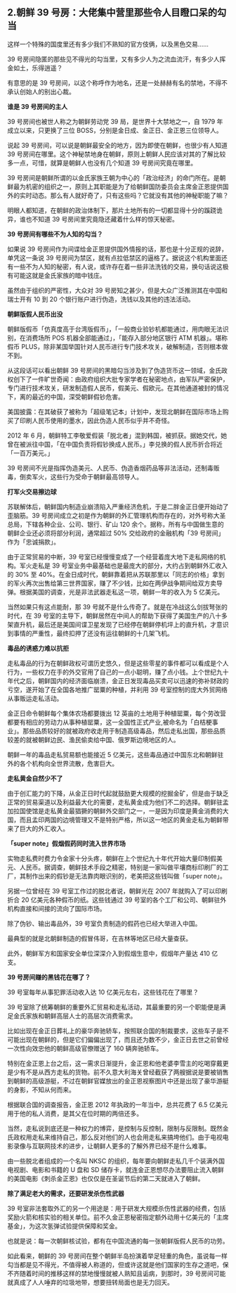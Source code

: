 ## 2.朝鲜 39 号房：大佬集中营里那些令人目瞪口呆的勾当
这样一个特殊的国度里还有多少我们不熟知的官方伎俩，以及黑色交易……


39 号房间隐匿的那些见不得光的勾当里，又有多少人为之流血流汗，有多少人挥金如土，乐得逍遥？


有意思的是 39 号房间，以这个称呼作为地名，还是一处赫赫有名的禁地，不得不承认创始人的别出心裁。


**谁是 39 号房间的主人**


39 号房间也被世人称之为朝鲜劳动党 39 局，是世界十大禁地之一，自 1979 年成立以来，只更换了三位 BOSS，分别是金日成、金正日、金正恩三位领导人。


说起 39 号房间，可以说是朝鲜最安全的地方，因为即使在朝鲜，也很少有人知道 39 号房间在哪里。这个神秘禁地身在朝鲜，原则上朝鲜人民应该对其的了解比较多一点，可惜，就算是朝鲜人也没有几个知道 39 号房间究竟在哪里。


39 号房间是朝鲜所谓的以金氏家族王朝为中心的「政治经济」的命门所在。是朝鲜最为机密的组织之一，原则上其职能是为了给朝鲜国防委员会主席金正恩提供国外的实时动态。那么有人就好奇了，只有这些吗？它就没有其他的神秘职能了嘛？


明眼人都知道，在朝鲜的政治体制下，那片土地所有的一切都显得十分的蹊跷诡异，谁也不知道 39 号房间里究竟隐还藏着什么样的惊天秘密。


**39 号房间有哪些不为人知的勾当？**


如果说 39 号房间作为间谍给金正恩提供国外情报的话，那也是十分正规的说辞，单凭这一条说 39 号房间为禁区，就有点拉低禁区的逼格了。据说这个机构里面还有一些不为人知的秘密，有人说，或许存在着一些非法洗钱的交易，换句话说这极有可能这就是金氏家族的暗中钱庄。


虽然由于组织的严密性，大众对 39 号房知之甚少，但是大众广泛推测其在中国和瑞士开有 10 到 20 个银行账户进行伪造，洗钱以及其他的违法活动。


**朝鲜版假人民币出没**


朝鲜版假币「仿真度高于台湾版假币」，「一般商业验钞机都能通过，用肉眼无法识别，在消费场所 POS 机器全部能通过」，「能存入部分地区银行 ATM 机器」。堪称假币 PLUS，除非某国举国针对人民币进行专门技术攻关，破解制造，否则根本做不到。


从这段话可以看出朝鲜 39 号房间的黑暗勾当涉及到了伪造货币这一领域，金氏政权创下了一件旷世奇闻：由政府组织大批专家学者在秘密地点，由军队严密保护，专门进行技术攻关，研发制造假人民币，假美元、假欧元。在其他通道被封的情况下，离的最近的中国，深受朝鲜假钞危害。


美国披露：在其破获了被称为「超级笔记本」计划中，发现北朝鲜在国际市场上购买了印刷人民币使用的墨水，因此伪造人民币似乎并不奇怪。


2012 年 6 月，朝鲜特工李敬爱假装「脱北者」混到韩国，被抓获。据她交代，她曾在被派往中国，「在中国负责将假钞换成人民币。」李兑换的假人民币折合将近「一百万美元。」


39 号房间不光是指挥伪造美元、人民币、伪造香烟药品等非法活动，还制毒贩毒，倒卖军火，这些行为受命于朝鲜最高领导人。


**打军火交易擦边球**


苏联解体后，朝鲜国内制造业崩溃陷入严重经济危机，于是二胖金正日便开始动了歪脑筋。39 号房间成立之初是作为朝鲜的外汇管理机构而存在的，对外号称大圣总局，下辖各种企业、公司、银行、矿山 120 余个。据称，所有与中国做生意的朝鲜企业还必须将部分利润，通常超过 50% 交给政府的金融机构「39 号房间」作为「忠诚捐款」。


由于正常贸易的中断，39 号室已经慢慢变成了一个经营着庞大地下走私网络的机构。军火走私是 39 号室业务中最基础也是最庞大的部分，大约占到朝鲜外汇收入的 30% 至 40%。在金日成时代，朝鲜靠着把从苏联那里以「同志的价格」拿到的军火再次出售给第三世界国家，赚了不少钱，比如在两伊战争期间给双方卖导弹。根据美国的调查，光是非法武器走私这一项，朝鲜一年的收入为 5 亿美元。


当然如果只有这点能耐，那 39 号就不是什么传奇了。就是在冷战这么剑拔弩张的时代，在 39 号室的主导下，朝鲜居然在中间人的帮助下获得了美国生产的八十多架直升机，最后还是美国间谍卫星发现了已经停在朝鲜停机坪上的直升机，才意识到事情的严重性，最终扣押了还没有运往朝鲜的十几架飞机。


**毒品的诱惑力难以抗拒**


走私毒品的行为在朝鲜政权可谓历史悠久，但是这些零星的事件都可以看成是个人行为，一些权力在手的外交官用了自己的一点小聪明，赚了点小钱。上个世纪九十年代之后，朝鲜国内的经济面临崩溃，金正日发现毒品买卖可以迅速的弥补财政的亏空，遂开始了在全国各地推广罂粟的种植，并利用 39 号室控制的庞大外贸网络从事贩运走私活动。


金正日命令朝鲜每个集体农场都要拨出 12 英亩的土地用于种植罂粟，每个劳改营都要有相应的劳动力从事种植罂粟，这一全国性正式产业,被命名为「白桔梗事业」。那些品质较好的就被政府收走用于制造高级毒品，然后走私出国，那些品质较差的就被朝鲜边民、渔民偷卖给中国、俄罗斯边境地区的人。


朝鲜一年的毒品走私贸易额也能接近 5 亿美元，这些毒品通过中国东北和朝鲜驻外的各个机构向全世界流散，危害巨大。


**走私黄金自然少不了**


由于创汇能力的下降，从金正日时代起就鼓励更大规模的挖掘金矿，但是由于缺乏正常的贸易渠道以及利益最大化的需要，走私黄金成为他们不二的选择。朝鲜驻孟加拉国使馆是走私黄金最猖獗的朝鲜外交部门之一，一是因为印度是黄金消费的大国，而且孟印两国的边境管理又不是特别严格，所以这一地区的黄金走私为朝鲜带来了巨大的外汇收入。


**「super note」假烟假药同时流入世界市场**


实物走私费时费力令金家十分头疼，朝鲜在上个世纪九十年代开始大量印制假美元、人民币。据调查，朝鲜技术手段之精密，特别是一家叫做平壤商标印刷厂的工厂，其制作出来的假钞是无法靠肉眼识别的，老美把这些钱叫做「super note」。


另据一位曾经在 39 号室工作过的脱北者说，朝鲜光在 2007 年就购入了可以印刷折合 20 亿美元各种假币的纸。这些钱通过 39 号室的各个工厂和公司、朝鲜驻外机构直接和间接的流向了国际市场。


除了伪钞、输出毒品外，39 号室负责制造的假药也已经大举进入中国。


最典型的就是北朝鲜制造的假冒伟哥，在吉林等地区已经大量查获。


此外，朝鲜军方和国家安全单位深深介入到假烟生意中，假烟年产量达 410 亿支。


**39 号房间赚的黑钱花在哪了？**


39 号室每年从事犯罪活动收入达 10 亿美元左右，这些钱花在了哪里？ 


39 号室除了统筹朝鲜的重要外汇贸易和走私活动，其最重要的另一个职能便是满足金氏家族和朝鲜高层人士的高层次消费需求。 


比如出现在金正日葬礼上的豪华奔驰轿车，按照联合国的制裁要求，这些车子是不可能出现在朝鲜的，但是它们偏偏出现了，而且还为数不少，金正日去世之前曾经一次性向效忠他的朝鲜高级官僚赠送了 160 辆奔驰轿车。


特别在金正恩上台之后，这一需求日渐提升，金正恩和他老婆李雪主的吃喝穿戴更是少有不是从西方走私的货物。前不久意大利海关曾经截获了两艘据说是要被销售到朝鲜的高级游艇，不过在朝鲜官媒放出的金正恩视察图片中还是出现了豪华游艇的身影，不知从何而来。 


根据联合国的调查报告，金正恩 2012 年执政的一年当中，总共花费了 6.5 亿美元用于他的私人消费，是其父在位时期的两倍还多。


当然，走私说到底还是一种权力的博弈，是控制与反控制，限制与反限制。既然金氏政权用走私来维持自己，那么反对他们的人也会用走私来搞垮他们。由于电视电影录像与互联网技术的进步，让朝鲜人更多的了解外界已经不是什么难事。 


由一些脱北者组成的一个名叫 NKSC 的组织，每年要向朝鲜走私几千个装满外国电视剧、电影和书籍的 U 盘和 SD 储存卡，就连金正恩想尽办法要阻止流入朝鲜的美国电影《刺杀金正恩》也仅仅是在圣诞节后的第二天就进入了朝鲜。 


**除了满足老大的需求，还要研发杀伤性武器**


39 号室非法套取外汇的另一个用途是：用于研发大规模杀伤性武器的经费，包括奖励火箭和核实验的相关单位。前不久金正恩秘密指定额外动用十亿美元的「主席基金」，为这次氢弹试验提供保障和奖金。 


也就是说：每一次朝鲜核试验，都有在中国流通的每一张朝鲜版假人民币的功劳。


如此看来，朝鲜的 39 号房间在整个朝鲜半岛扮演着举足轻重的角色，虽说每一样勾当都是见不得光，不值得被人称道的，但或许这就是他们国家的生存之道吧，保不齐随着时间的推移这样的禁地慢慢就被人熟知且诟病，到那时，39 号房间可能就真成了人人唾弃的垃圾地带，想要扭转局面也是无力回天。

